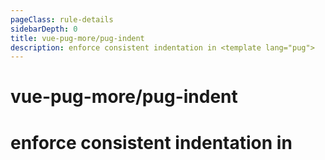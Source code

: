 ```yaml
---
pageClass: rule-details
sidebarDepth: 0
title: vue-pug-more/pug-indent
description: enforce consistent indentation in <template lang="pug">
---
```

# vue-pug-more/pug-indent
# enforce consistent indentation in <template lang="pug"> (pug-indent)

This rule enforces a consistent indentation style in `<template lang="pug">`. The default style is 2 spaces.

## :book: Rule Details

This rule checks all tags and attributes in Pug templates.

```vue
<template lang="pug">
  <!-- ✓ GOOD -->
  v-container
    v-row(
      cols="12"
      md="6"
    )

  <!-- ✗ BAD -->
  v-container
     v-row(
    cols="12"
       md="6"
     )
</template>
